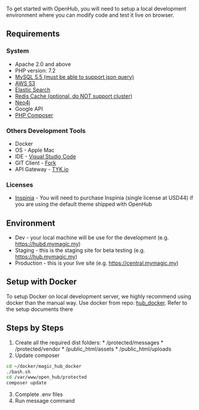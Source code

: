 To get started with OpenHub, you will need to setup a local development environment where you can modify code and test it live on browser.

## Requirements
### System
  * Apache 2.0 and above
  * PHP version: 7.2
  * [MySQL 5.5 (must be able to support json query)]()
  * [AWS S3](https://aws.amazon.com/s3/)
  * [Elastic Search](https://www.elastic.co/)
  * [Redis Cache (optional, do NOT support cluster)](https://redis.io/)
  * [Neo4j](https://neo4j.com/)
  * Google API
  * [PHP Composer](https://getcomposer.org/)

### Others Development Tools
  * Docker
  * OS - Apple Mac
  * IDE - [Visual Studio Code](https://code.visualstudio.com/)
  * GIT Client - [Fork](https://git-fork.com/)
  * API Gateway - [TYK.io](https://tyk.io/)

### Licenses
  * [Inspinia](https://wrapbootstrap.com/theme/inspinia-responsive-admin-theme-WB0R5L90S) - You will need to purchase Inspinia (single license at USD44) if you are using the default theme shipped with OpenHub

## Environment
  * Dev - your local machine will be use for the development (e.g. https://hubd.mymagic.my)
  * Staging - this is the staging site for beta testing (e.g. https://hub.mymagic.my)
  * Production - this is your live site (e.g. https://central.mymagic.my)

## Setup with Docker
To setup Docker on local development server, we highly recommend using docker than the manual way. Use docker from repo: [hub_docker](https://github.com/mymagic/hub_docker). Refer to the setup documents there

## Steps by Steps

  1. Create all the required dist folders:
    * /protected/messages
    * /protected/vendor
    * /public_html/assets
    * /public_html/uploads
  2. Update composer
```bash
cd ~/docker/magic_hub_docker
./bash.sh
cd /var/www/open_hub/protected
composer update
```
  3. Complete .env files 
  4. Run message command